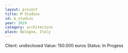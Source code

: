 ```yaml
---
layout: project
title: M Studios
id: m_studios
year: 2019
category: architecture
place: Bologna, Italy
---
```

Client: undisclosed
Value: 150.000 euros 
Status: In Progess
